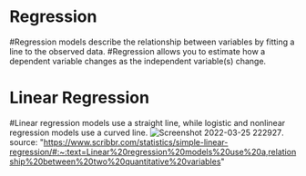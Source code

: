 # Regression
#Regression models describe the relationship between variables by fitting a line to the observed data.
#Regression allows you to estimate how a dependent variable changes as the independent variable(s) change.
# Linear Regression
#Linear regression models use a straight line, while logistic and nonlinear regression models use a curved line. 
![Screenshot 2022-03-25 222927](https://user-images.githubusercontent.com/69812497/160171940-9980b260-6b2f-4612-90d3-c103f3cf7f8b.jpg).
source: "https://www.scribbr.com/statistics/simple-linear-regression/#:~:text=Linear%20regression%20models%20use%20a,relationship%20between%20two%20quantitative%20variables"
